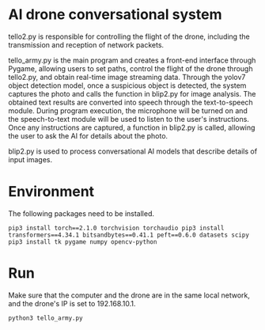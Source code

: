 # AI drone conversational system
tello2.py is responsible for controlling the flight of the drone, including the transmission and reception of network packets.

tello_army.py is the main program and creates a front-end interface through Pygame, allowing users to set paths, control the flight of the drone through tello2.py, and obtain real-time image streaming data. Through the yolov7 object detection model, once a suspicious object is detected, the system captures the photo and calls the function in blip2.py for image analysis. The obtained text results are converted into speech through the text-to-speech module. During program execution, the microphone will be turned on and the speech-to-text module will be used to listen to the user's instructions. Once any instructions are captured, a function in blip2.py is called, allowing the user to ask the AI ​​for details about the photo.

blip2.py is used to process conversational AI models that describe details of input images.

# Environment
The following packages need to be installed.

<code>pip3 install torch==2.1.0 torchvision torchaudio
pip3 install transformers==4.34.1 bitsandbytes==0.41.1 peft==0.6.0 datasets scipy
pip3 install tk pygame numpy opencv-python</code>

# Run
Make sure that the computer and the drone are in the same local network, and the drone's IP is set to 192.168.10.1.

<code>python3 tello_army.py</code>
